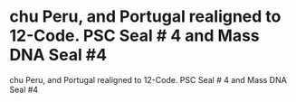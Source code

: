 # chu Peru, and Portugal realigned to 12-Code. PSC Seal # 4 and Mass DNA Seal #4

chu Peru, and Portugal realigned to 12-Code. PSC Seal # 4 and Mass DNA Seal #4